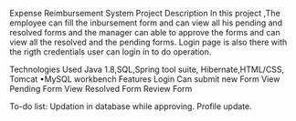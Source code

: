 Expense Reimbursement System
Project Description
In this project ,The employee can fill the inbursement form and can view all his pending and resolved forms and the manager can able to approve the forms and can view all the resolved and the
pending forms.
Login page is also there with the rigth credentials user can login in to do operation.

Technologies Used
 Java 1.8,SQL,Spring tool suite, Hibernate,HTML/CSS, Tomcat •MySQL workbench
Features
Login
Can submit new Form
View Pending Form
View Resolved Form
Review Form

To-do list:
Updation in database while approving.
Profile update.
